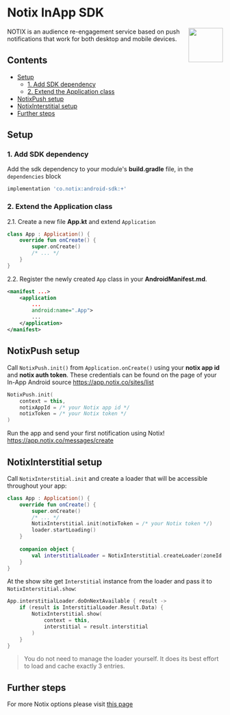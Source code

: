 # Notix InApp SDK

<img align="right" width="80px" src="https://img.cdnotix.com/notix-static/readme-icon.png">  

NOTIX is an audience re-engagement service based on push notifications that work for both desktop and mobile devices.

## Contents

* [Setup](#setup)
  * [1. Add SDK dependency](#1-add-sdk-dependency)
  * [2. Extend the Application class](#2-extend-the-application-class)
* [NotixPush setup](#notixpush-setup)
* [NotixInterstitial setup](#notixinterstitial-setup)
* [Further steps](#further-steps)

## Setup

### 1. Add SDK dependency

Add the sdk dependency to your module's **build.gradle** file, in the `dependencies` block

```groovy  
implementation 'co.notix:android-sdk:+'  
```  

### 2. Extend the Application class

2.1. Create a new file **App.kt** and extend `Application`

```kotlin  
class App : Application() {
    override fun onCreate() {   
        super.onCreate()
        /* ... */ 
    }
}   
```  

2.2. Register the newly created `App` class in your **AndroidManifest.md**.

```xml  
<manifest ...>
    <application
        ...
        android:name=".App"> 
        ... 
    </application>
</manifest>  
```  

## NotixPush setup

Call `NotixPush.init()` from `Application.onCreate()` using your **notix app id** and **notix auth token**. These credentials can be found on the page of your In-App Android source https://app.notix.co/sites/list

```kotlin  
NotixPush.init(
    context = this,  
    notixAppId = /* your Notix app id */ 
    notixToken = /* your Notix token */
) 
```

Run the app and send your first notification using Notix! https://app.notix.co/messages/create

## NotixInterstitial setup

Call `NotixInterstitial.init` and create a loader that will be accessible throughout your app:
```kotlin
class App : Application() {  
    override fun onCreate() {  
        super.onCreate()
        /* ... */
        NotixInterstitial.init(notixToken = /* your Notix token */)  
        loader.startLoading() 
    }  
  
    companion object {  
        val interstitialLoader = NotixInterstitial.createLoader(zoneId = /* your Zone ID */)    
    }  
}
```

At the show site get `Interstitial` instance from the loader and pass it to `NotixInterstitial.show`:
```kotlin
App.interstitialLoader.doOnNextAvailable { result -> 
    if (result is InterstitialLoader.Result.Data) {
        NotixInterstitial.show(  
            context = this,  
            interstitial = result.interstitial
        )
    }
}
```
> You do not need to manage the loader yourself. It does its best effort to load and cache exactly 3 entries.

## Further steps

For more Notix options please visit [this page](README.md)